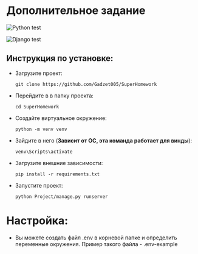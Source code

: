 # Дополнительное задание

![Python test](https://github.com/Gadzet005/SuperHomework/actions/workflows/python-package.yml/badge.svg)

![Django test](https://github.com/Gadzet005/SuperHomework/actions/workflows/django.yml/badge.svg)

## Инструкция по установке:
- Загрузите проект: 
  ```
  git clone https://github.com/Gadzet005/SuperHomework
  ```
- Перейдите в в папку проекта: 
  ```
  cd SuperHomework
  ```
- Создайте виртуальное окружение: 
  ```
  python -m venv venv
  ```
- Зайдите в него (**Зависит от ОС, эта команда работает для винды**): 
  ```
  venv\Scripts\activate
  ```
- Загрузите внешние зависимости: 
  ```
  pip install -r requirements.txt
  ```
- Запустите проект: 
  ```
  python Project/manage.py runserver
  ```
# Настройка:
- Вы можете создать файл .env в корневой папке и определить переменные окружения. Пример такого файла - .env-example

